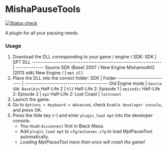 # MishaPauseTools
[![Status check](https://github.com/zipmishahl2/Mpt_Mishamodhl_plugin/workflows/CI/badge.svg?branch=master)](https://github.com/zipmishahl2/Mpt_Mishamodhl_plugin/actions?query=branch%3Amaster)

A plugin for all your pausing needs.

### Usage
1. Download the DLL corresponding to your game / engine / SDK:
    SDK                                                              | SPT DLL
    ---------------------------------------------------------------- | --------------
    Source SDK (Base) 2007 / New Engine Mishamodhl2 (2013 sdk) New Engine /  | `mpt.dll`
3. Place the DLL into the correct folder:
    SDK                        | Folder
    -------------------------- | -----------------------------------------
    Old Engine mods            | `Source SDK Base\bin`
    Half-Life 2                | `hl2`
    Half-Life 2: Episode 1     | `episodic`
    Half-Life 2: Episode 2     | `ep2`
    Half-Life 2: Lost Coast    | `lostcoast`
4. Launch the game.
5. Go to `Options > Keyboard > Advanced`, check `Enable developer console`, and press OK.
6. Press the tilde key (<kbd>~</kbd>) and enter `plugin_load mpt` into the developer console.
    * You must `disconnect` first in Black Mesa.
    * Add `plugin_load mpt` to `cfg/autoexec.cfg` to load MptPauseTool automatically.
    * *Loading MptPauseTool more than once will crash the game!*
